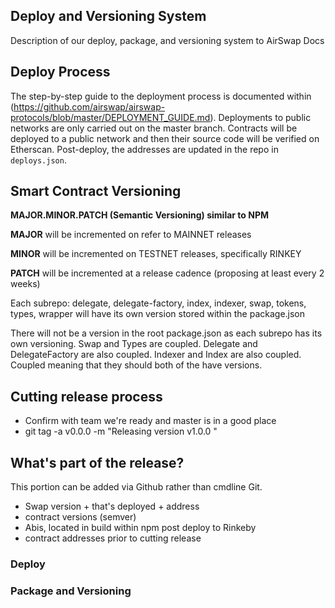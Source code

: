 
## Deploy and Versioning System

Description of our deploy, package, and versioning system to AirSwap Docs

## Deploy Process

The step-by-step guide to the deployment process is documented within (https://github.com/airswap/airswap-protocols/blob/master/DEPLOYMENT_GUIDE.md). Deployments to public networks are only carried out on the master branch. Contracts will be deployed to a public network and then their source code will be verified on Etherscan. Post-deploy, the addresses are updated in the repo in `deploys.json`. 


## Smart Contract Versioning

**MAJOR.MINOR.PATCH (Semantic Versioning) similar to NPM**

**MAJOR** will be incremented on refer to MAINNET releases

**MINOR** will be incremented on TESTNET releases, specifically RINKEY

**PATCH** will be incremented at a release cadence (proposing at least every 2 weeks)

Each subrepo: delegate, delegate-factory, index, indexer, swap, tokens, types, wrapper will have its own version stored within the package.json

There will not be a version in the root package.json as each subrepo has its own versioning. Swap and Types are coupled. Delegate and DelegateFactory are also coupled. Indexer and Index are also coupled. Coupled meaning that they should both of the have versions.

## Cutting release process

- Confirm with team we're ready and master is in a good place
- git tag -a v0.0.0 -m "Releasing version v1.0.0 <some nice msg> "

## What's part of the release?

This portion can be added via Github rather than cmdline Git.

- Swap version + that's deployed + address
- contract versions (semver)
- Abis, located in build within npm post deploy to Rinkeby
- contract addresses prior to cutting release

### Deploy

### Package and Versioning

